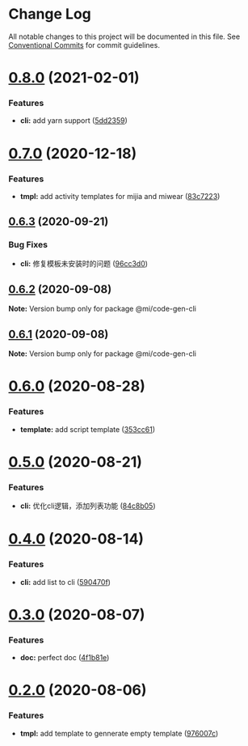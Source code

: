 # Change Log

All notable changes to this project will be documented in this file.
See [Conventional Commits](https://conventionalcommits.org) for commit guidelines.

# [0.8.0](https://git.n.xiaomi.com/iot-web/code-gen/compare/@mi/code-gen-cli@0.7.0...@mi/code-gen-cli@0.8.0) (2021-02-01)


### Features

* **cli:** add yarn support ([5dd2359](https://git.n.xiaomi.com/iot-web/code-gen/commits/5dd23596387e8691c1bf68f0c1e2222795e7b316))





# [0.7.0](https://git.n.xiaomi.com/iot-web/code-gen/compare/@mi/code-gen-cli@0.6.3...@mi/code-gen-cli@0.7.0) (2020-12-18)


### Features

* **tmpl:** add activity templates for mijia and miwear ([83c7223](https://git.n.xiaomi.com/iot-web/code-gen/commits/83c7223115469f6f9d471e135439c64f57e5156f))





## [0.6.3](https://git.n.xiaomi.com/iot-web/code-gen/compare/@mi/code-gen-cli@0.6.2...@mi/code-gen-cli@0.6.3) (2020-09-21)


### Bug Fixes

* **cli:** 修复模板未安装时的问题 ([96cc3d0](https://git.n.xiaomi.com/iot-web/code-gen/commits/96cc3d0ba700819a60cc00d9fa2341209126c1dc))





## [0.6.2](https://git.n.xiaomi.com/iot-web/code-gen/compare/@mi/code-gen-cli@0.6.0...@mi/code-gen-cli@0.6.2) (2020-09-08)

**Note:** Version bump only for package @mi/code-gen-cli





## [0.6.1](https://git.n.xiaomi.com/iot-web/code-gen/compare/@mi/code-gen-cli@0.6.0...@mi/code-gen-cli@0.6.1) (2020-09-08)

**Note:** Version bump only for package @mi/code-gen-cli





# [0.6.0](https://git.n.xiaomi.com/iot-web/code-gen/compare/@mi/code-gen-cli@0.5.0...@mi/code-gen-cli@0.6.0) (2020-08-28)


### Features

* **template:** add script template ([353cc61](https://git.n.xiaomi.com/iot-web/code-gen/commits/353cc61b68dd00ccb897989340a39bb5ab15824a))





# [0.5.0](https://git.n.xiaomi.com/iot-web/code-gen/compare/@mi/code-gen-cli@0.4.0...@mi/code-gen-cli@0.5.0) (2020-08-21)


### Features

* **cli:** 优化cli逻辑，添加列表功能 ([84c8b05](https://git.n.xiaomi.com/iot-web/code-gen/commits/84c8b051cc2dfa8a279e28bbd892335084fec9a1))





# [0.4.0](https://git.n.xiaomi.com/iot-web/code-gen/compare/@mi/code-gen-cli@0.3.0...@mi/code-gen-cli@0.4.0) (2020-08-14)


### Features

* **cli:** add list to cli ([590470f](https://git.n.xiaomi.com/iot-web/code-gen/commits/590470fe91ac85bb902b8edce3edf90d047a1610))





# [0.3.0](https://git.n.xiaomi.com/pengshun/code-gen/compare/@mi/code-gen-cli@0.2.0...@mi/code-gen-cli@0.3.0) (2020-08-07)


### Features

* **doc:** perfect doc ([4f1b81e](https://git.n.xiaomi.com/pengshun/code-gen/commits/4f1b81e429adf6a7324647a0b23182ca0462490b))





# [0.2.0](https://git.n.xiaomi.com/pengshun/code-gen/compare/@mi/code-gen-cli@0.1.1...@mi/code-gen-cli@0.2.0) (2020-08-06)


### Features

* **tmpl:** add template to gennerate empty template ([976007c](https://git.n.xiaomi.com/pengshun/code-gen/commits/976007ce8463fd0c5edb3f41070e37440eba0f10))
